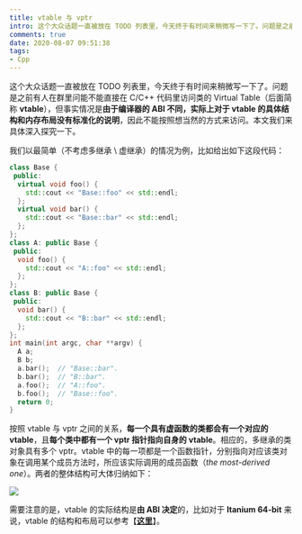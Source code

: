 ```yaml
---
title: vtable 与 vptr
intro: 这个大众话题一直被放在 TODO 列表里，今天终于有时间来稍微写一下了。问题是之前有人在群里问能不能直接在 C/C++ 代码里访问类的 Virtual Table（后面简称 vtable），但事实情况是由于编译器的 ABI 不同，实际上对于 vtable 的具体结构和内存布局没有标准化的说明，因此不能按照想当然的方式来访问。本文我们来具体深入探究一下。
comments: true
date: 2020-08-07 09:51:38
tags:
- Cpp
---
```


这个大众话题一直被放在 TODO 列表里，今天终于有时间来稍微写一下了。问题是之前有人在群里问能不能直接在 C/C++ 代码里访问类的 Virtual Table（后面简称 **vtable**），但事实情况是**由于编译器的 ABI 不同，实际上对于 vtable 的具体结构和内存布局没有标准化的说明**，因此不能按照想当然的方式来访问。本文我们来具体深入探究一下。

我们以最简单（不考虑多继承 \ 虚继承）的情况为例，比如给出如下这段代码：

```cpp
class Base {
 public:
  virtual void foo() {
    std::cout << "Base::foo" << std::endl;
  };
  virtual void bar() {
    std::cout << "Base::bar" << std::endl;
  };
};
class A: public Base {
 public:
  void foo() {
    std::cout << "A::foo" << std::endl;
  };
};
class B: public Base {
 public:
  void bar() {
    std::cout << "B::bar" << std::endl;
  };
};
int main(int argc, char **argv) {
  A a;
  B b;
  a.bar();  // "Base::bar".
  b.bar();  // "B::bar".
  a.foo();  // "A::foo".
  b.foo();  // "Base::foo".
  return 0;
}
```

按照 vtable 与 vptr 之间的关系，**每一个具有虚函数的类都会有一个对应的 vtable**，且**每个类中都有一个 vptr 指针指向自身的 vtable**。相应的，多继承的类对象具有多个 vptr。vtable 中的每一项都是一个函数指针，分别指向对应该类对象在调用某个成员方法时，所应该实际调用的成员函数（*the most-derived one*）。两者的整体结构可大体归纳如下：

![](1.png)

需要注意的是，vtable 的实际结构是**由 ABI 决定**的，比如对于 **Itanium 64-bit** 来说，vtable 的结构和布局可以参考【**[这里](https://refspecs.linuxbase.org/cxxabi-1.83.html#vtable)**】。


